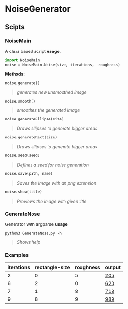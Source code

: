 # NoiseGenerator

## Scipts
### NoiseMain 
A class based script
**usage**:
```python
import NoiseMain
noise = NoiseMain.Noise(size, iterations,  roughness)
```  
**Methods**: 
```python
noise.generate()
``` 
>*generates new unsmoothed image*  
```python
noise.smooth()
``` 
>*smoothes the generated image*  
```python
noise.generateEllipse(size)
``` 
>*Draws ellipses to generate bigger areas*  
```python
noise.generateRect(size)
``` 
>*Draws ellipses to generate bigger areas*  
```python
noise.seed(seed)
``` 
>*Defines a seed for noise generation*  
```python
noise.save(path, name)
``` 
>*Saves the Image with an png extension*  
```python
noise.show(title)
``` 
>*Previews the image with given title*  
   
### GenerateNose
Generator with argparse
**usage**
```batch
python3 GenerateNose.py -h
```
>*Shows help*

### Examples
|iterations | rectangle-size | roughness | output |
|---------- |----------------|-----------|--------|
|2|0|5|[205](https://i.imgur.com/RX32N3H.png)|
|6|2|0|[620](https://imgur.com/ZJOMRBC)|
|7|1|8|[718](https://imgur.com/sYIqVFX)|
|9|8|9|[989](https://imgur.com/oQreVbx)|
